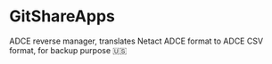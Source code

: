 # GitShareApps
ADCE reverse manager, translates Netact ADCE format to ADCE CSV format, for backup purpose
:us:
